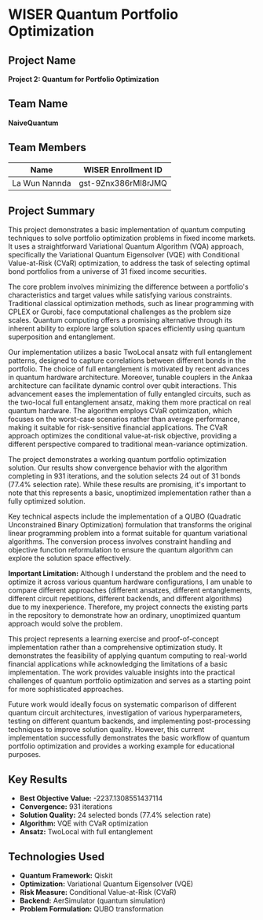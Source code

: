 # WISER Quantum Portfolio Optimization

## Project Name
**Project 2: Quantum for Portfolio Optimization**

## Team Name
**NaiveQuantum**

## Team Members

| Name | WISER Enrollment ID |
|------|-------------------|
| La Wun Nannda | gst-9Znx386rMl8rJMQ |

## Project Summary

This project demonstrates a basic implementation of quantum computing techniques to solve portfolio optimization problems in fixed income markets. It uses a straightforward Variational Quantum Algorithm (VQA) approach, specifically the Variational Quantum Eigensolver (VQE) with Conditional Value-at-Risk (CVaR) optimization, to address the task of selecting optimal bond portfolios from a universe of 31 fixed income securities.

The core problem involves minimizing the difference between a portfolio's characteristics and target values while satisfying various constraints. Traditional classical optimization methods, such as linear programming with CPLEX or Gurobi, face computational challenges as the problem size scales. Quantum computing offers a promising alternative through its inherent ability to explore large solution spaces efficiently using quantum superposition and entanglement.

Our implementation utilizes a basic TwoLocal ansatz with full entanglement patterns, designed to capture correlations between different bonds in the portfolio. The choice of full entanglement is motivated by recent advances in quantum hardware architecture. Moreover, tunable couplers in the Ankaa architecture can facilitate dynamic control over qubit interactions. This advancement eases the implementation of fully entangled circuits, such as the two-local full entanglement ansatz, making them more practical on real quantum hardware. The algorithm employs CVaR optimization, which focuses on the worst-case scenarios rather than average performance, making it suitable for risk-sensitive financial applications. The CVaR approach optimizes the conditional value-at-risk objective, providing a different perspective compared to traditional mean-variance optimization.

The project demonstrates a working quantum portfolio optimization solution. Our results show convergence behavior with the algorithm completing in 931 iterations, and the solution selects 24 out of 31 bonds (77.4% selection rate). While these results are promising, it's important to note that this represents a basic, unoptimized implementation rather than a fully optimized solution.

Key technical aspects include the implementation of a QUBO (Quadratic Unconstrained Binary Optimization) formulation that transforms the original linear programming problem into a format suitable for quantum variational algorithms. The conversion process involves constraint handling and objective function reformulation to ensure the quantum algorithm can explore the solution space effectively.

**Important Limitation:** Although I understand the problem and the need to optimize it across various quantum hardware configurations, I am unable to compare different approaches (different ansatzes, different entanglements, different circuit repetitions, different backends, and different algorithms) due to my inexperience. Therefore, my project connects the existing parts in the repository to demonstrate how an ordinary, unoptimized quantum approach would solve the problem.

This project represents a learning exercise and proof-of-concept implementation rather than a comprehensive optimization study. It demonstrates the feasibility of applying quantum computing to real-world financial applications while acknowledging the limitations of a basic implementation. The work provides valuable insights into the practical challenges of quantum portfolio optimization and serves as a starting point for more sophisticated approaches.

Future work would ideally focus on systematic comparison of different quantum circuit architectures, investigation of various hyperparameters, testing on different quantum backends, and implementing post-processing techniques to improve solution quality. However, this current implementation successfully demonstrates the basic workflow of quantum portfolio optimization and provides a working example for educational purposes.

## Key Results

- **Best Objective Value:** -2237.1308551437114
- **Convergence:** 931 iterations
- **Solution Quality:** 24 selected bonds (77.4% selection rate)
- **Algorithm:** VQE with CVaR optimization
- **Ansatz:** TwoLocal with full entanglement

## Technologies Used

- **Quantum Framework:** Qiskit
- **Optimization:** Variational Quantum Eigensolver (VQE)
- **Risk Measure:** Conditional Value-at-Risk (CVaR)
- **Backend:** AerSimulator (quantum simulation)
- **Problem Formulation:** QUBO transformation
